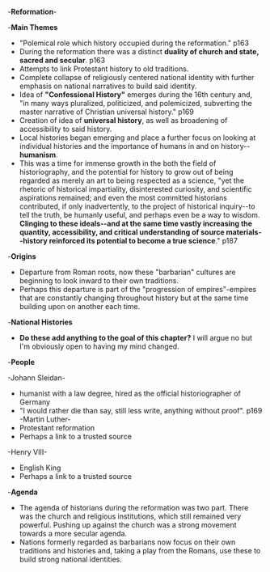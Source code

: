 -**Reformation**-

-**Main Themes**
- "Polemical role which history occupied during the reformation." p163
- During the reformation there was a distinct **duality of church and state, sacred and secular**. p163
- Attempts to link Protestant history to old traditions.
- Complete collapse of religiously centered national identity with further emphasis on national narratives to build said identity. 
- Idea of **"Confessional History"** emerges during the 16th century and, "in many ways pluralized, politicized, and polemicized, subverting the master narrative of Christian universal history." p169
- Creation of idea of **universal history**, as well as broadening of accessibility to said history. 
- Local histories began emerging and place a further focus on looking at individual histories and the importance of humans in and on history--**humanism**.
- This was a time for immense growth in the both the field of historiography, and the potential for history to grow out of being regarded as merely an art to being respected as a science, "yet the rhetoric of historical impartiality, disinterested curiosity, and scientific aspirations remained; and even the most committed historians contributed, if only inadvertently, to the project of historical inquiry--to tell the truth, be humanly useful, and perhaps even be a way to wisdom. **Clinging to these ideals--and at the same time vastly increasing the quantity, accessibility, and critical understanding of source materials--history reinforced its potential to become a true science**." p187


-**Origins**
- Departure from Roman roots, now these "barbarian" cultures are beginning to look inward to their own traditions.
- Perhaps this departure is part of the "progression of empires"-empires that are constantly changing throughout history but at the same time building upon on another each time. 

-**National Histories**
- **Do these add anything to the goal of this chapter?** I will argue no but I'm obviously open to having my mind changed. 

-**People**

-Johann Sleidan-
- humanist with a law degree, hired as the official historiographer of Germany
- "I would rather die than say, still less write, anything without proof". p169
-Martin Luther-
- Protestant reformation 
- Perhaps a link to a trusted source 

-Henry VIII-
- English King 
- Perhaps a link to a trusted source



-**Agenda**
- The agenda of historians during the reformation was two part. There was the church and religious institutions, which still remained very powerful. Pushing up against the church was a strong movement towards a more secular agenda. 
- Nations formerly regarded as barbarians now focus on their own traditions and histories and, taking a play from the Romans, use these to build strong national identities.
